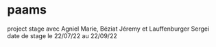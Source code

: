 # paams
project stage
avec Agniel Marie, Béziat Jéremy et Lauffenburger Sergei
date de stage le 22/07/22 au 22/09/22
